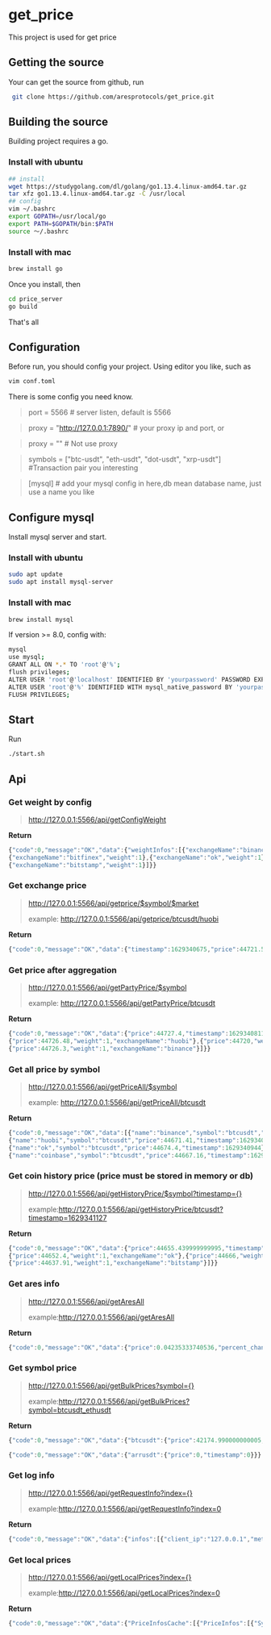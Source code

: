 # get_price
This project is used for get price

## Getting the source
Your can get the source from github, run
``` bash
 git clone https://github.com/aresprotocols/get_price.git
```

## Building the source
Building project requires a go.

### Install with ubuntu
```bash
## install
wget https://studygolang.com/dl/golang/go1.13.4.linux-amd64.tar.gz
tar xfz go1.13.4.linux-amd64.tar.gz -C /usr/local
## config
vim ~/.bashrc
export GOPATH=/usr/local/go
export PATH=$GOPATH/bin:$PATH
source ～/.bashrc
```

### Install with mac
```bash
brew install go
```

Once you install, then
```bash
cd price_server
go build
```
That's all

## Configuration
Before run, you should config your project.
Using editor you like, such as
```bash
vim conf.toml
```
There is some config you need know.

> port = 5566 # server listen, default is 5566

> proxy = "http://127.0.0.1:7890/"   #  your proxy ip and port, or

> proxy = "" # Not use proxy


> symbols = ["btc-usdt", "eth-usdt", "dot-usdt", "xrp-usdt"]  #Transaction pair you interesting

> [mysql] # add your mysql config in here,db mean database name, just use a name you like

## Configure mysql
Install mysql server and start.

### Install with ubuntu
```bash
sudo apt update
sudo apt install mysql-server
```

### Install with mac
```bash
brew install mysql
```

If version >= 8.0, config with:
```bash
mysql
use mysql;
GRANT ALL ON *.* TO 'root'@'%';
flush privileges;
ALTER USER 'root'@'localhost' IDENTIFIED BY 'yourpassword' PASSWORD EXPIRE NEVER;
ALTER USER 'root'@'%' IDENTIFIED WITH mysql_native_password BY 'yourpassword';
FLUSH PRIVILEGES;
```

## Start
Run
```bash
./start.sh
```

## Api
###  Get weight by config
>
> http://127.0.0.1:5566/api/getConfigWeight
>
**Return**

``` javascript
{"code":0,"message":"OK","data":{"weightInfos":[{"exchangeName":"binance","weight":1},{"exchangeName":"huobi","weight":1},
{"exchangeName":"bitfinex","weight":1},{"exchangeName":"ok","weight":1},{"exchangeName":"cryptocompare","weight":1},{"exchangeName":"coinbase","weight":1},
{"exchangeName":"bitstamp","weight":1}]}}
```


### Get exchange price
>
> http://127.0.0.1:5566/api/getprice/$symbol/$market
>
> example: http://127.0.0.1:5566/api/getprice/btcusdt/huobi

**Return**

``` javascript
{"code":0,"message":"OK","data":{"timestamp":1629340675,"price":44721.54}}
```




### Get price after aggregation
>
> http://127.0.0.1:5566/api/getPartyPrice/$symbol
>
> example: http://127.0.0.1:5566/api/getPartyPrice/btcusdt
>
**Return**

```javascript
{"code":0,"message":"OK","data":{"price":44727.4,"timestamp":1629340811,"infos":[{"price":44731.7,"weight":1,"exchangeName":"ok"},
{"price":44726.48,"weight":1,"exchangeName":"huobi"},{"price":44720,"weight":1,"exchangeName":"bitfinex"},{"price":44732.52,"weight":1,"exchangeName":"bitstamp"},
{"price":44726.3,"weight":1,"exchangeName":"binance"}]}}
```


### Get all price by symbol
>
> http://127.0.0.1:5566/api/getPriceAll/$symbol
>
> example: http://127.0.0.1:5566/api/getPriceAll/btcusdt
>
**Return**

``` javascript
{"code":0,"message":"OK","data":[{"name":"binance","symbol":"btcusdt","price":44673.34,"timestamp":1629340944},
{"name":"huobi","symbol":"btcusdt","price":44671.41,"timestamp":1629340944},{"name":"bitfinex","symbol":"btcusdt","price":44694,"timestamp":1629340944},
{"name":"ok","symbol":"btcusdt","price":44674.4,"timestamp":1629340944},{"name":"cryptocompare","symbol":"btcusdt","price":44688.36,"timestamp":1629340944},
{"name":"coinbase","symbol":"btcusdt","price":44667.16,"timestamp":1629340944},{"name":"bitstamp","symbol":"btcusdt","price":44663.78,"timestamp":1629340944}]}
```


### Get coin history price (price must be stored in memory or db)

> http://127.0.0.1:5566/api/getHistoryPrice/$symbol?timestamp={}
>
> example:http://127.0.0.1:5566/api/getHistoryPrice/btcusdt?timestamp=1629341127
>
 **Return** 

```javascript
{"code":0,"message":"OK","data":{"price":44655.439999999995,"timestamp":1629341547,"infos":[{"price":44655.27,"weight":1,"exchangeName":"cryptocompare"},
{"price":44652.4,"weight":1,"exchangeName":"ok"},{"price":44666,"weight":1,"exchangeName":"huobi"},{"price":44665.62,"weight":1,"exchangeName":"binance"},
{"price":44637.91,"weight":1,"exchangeName":"bitstamp"}]}}
```


### Get ares info

> http://127.0.0.1:5566/api/getAresAll
>
> example:http://127.0.0.1:5566/api/getAresAll
>
 **Return** 

```javascript
{"code":0,"message":"OK","data":{"price":0.04235333740536,"percent_change":-5.38960837,"rank":1108,"market_cap":6516779.946008743,"volume":749528.82939821}}
```

### Get symbol price

> http://127.0.0.1:5566/api/getBulkPrices?symbol={}
>
> example:http://127.0.0.1:5566/api/getBulkPrices?symbol=btcusdt_ethusdt
>
 **Return** 

```javascript
{"code":0,"message":"OK","data":{"btcusdt":{"price":42174.990000000005,"timestamp":1632279887},"ethusdt":{"price":2874.3959999999997,"timestamp":1632279887}}}

{"code":0,"message":"OK","data":{"arrusdt":{"price":0,"timestamp":0}}}
```

### Get log info

> http://127.0.0.1:5566/api/getRequestInfo?index={}
>
> example:http://127.0.0.1:5566/api/getRequestInfo?index=0
>
 **Return** 

```javascript
{"code":0,"message":"OK","data":{"infos":[{"client_ip":"127.0.0.1","method":"GET","post_data":"","proto":"HTTP/1.1","request_time":"2021-09-23 16:37:32","user_agent":"Mozilla/5.0 (Macintosh; Intel Mac OS X 10_15_7) AppleWebKit/537.36 (KHTML, like Gecko) Chrome/92.0.4515.131 Safari/537.36","request_url":"/api/getRequestInfo?index=1","response_time":"2021-09-23 16:37:32","response":"{\"code\":0,\"message\":\"OK\",\"data\":{\"infos\":null}}"}]}}
```

### Get local prices

> http://127.0.0.1:5566/api/getLocalPrices?index={}
>
> example:http://127.0.0.1:5566/api/getLocalPrices?index=0
>
 **Return** 

```javascript
{"code":0,"message":"OK","data":{"PriceInfosCache":[{"PriceInfos":[{"Symbol":"btcusdt","Price":44338.14,"PriceOrigin":"binance","Weight":1,"TimeStamp":1632463535},{"Symbol":"ethusdt","Price":3083.8,"PriceOrigin":"binance","Weight":1,"TimeStamp":1632463535},{"Symbol":"btcusdt","Price":44339.44,"PriceOrigin":"huobi","Weight":1,"TimeStamp":1632463535},{"Symbol":"ethusdt","Price":3083.77,"PriceOrigin":"huobi","Weight":1,"TimeStamp":1632463535},{"Symbol":"btcusdt","Price":44358,"PriceOrigin":"bitfinex","Weight":1,"TimeStamp":1632463535},{"Symbol":"ethusdt","Price":3084.6,"PriceOrigin":"bitfinex","Weight":1,"TimeStamp":1632463535},{"Symbol":"btcusdt","Price":44337.6,"PriceOrigin":"ok","Weight":1,"TimeStamp":1632463535},{"Symbol":"ethusdt","Price":3082.91,"PriceOrigin":"ok","Weight":1,"TimeStamp":1632463535},{"Symbol":"btcusdt","Price":44337.45,"PriceOrigin":"cryptocompare","Weight":1,"TimeStamp":1632463535},{"Symbol":"ethusdt","Price":3083.58,"PriceOrigin":"cryptocompare","Weight":1,"TimeStamp":1632463535},{"Symbol":"btcusdt","Price":44341.25,"PriceOrigin":"coinbase","Weight":1,"TimeStamp":1632463535},{"Symbol":"ethusdt","Price":3081.91,"PriceOrigin":"coinbase","Weight":1,"TimeStamp":1632463535},{"Symbol":"btcusdt","Price":44316.63,"PriceOrigin":"bitstamp","Weight":1,"TimeStamp":1632463535},{"Symbol":"ethusdt","Price":3067.31,"PriceOrigin":"bitstamp","Weight":1,"TimeStamp":1632463535}]}]}}
```



